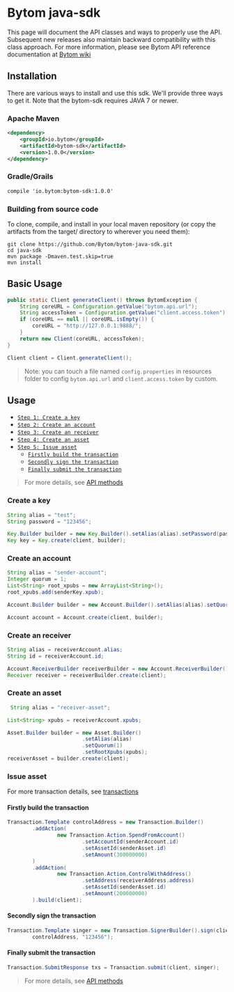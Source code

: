 # Bytom java-sdk

This page will document the API classes and ways to properly use the API.
Subsequent new releases also maintain backward compatibility with this class
approach. For more information, please see Bytom API reference documentation
at [Bytom wiki](https://github.com/Bytom/bytom/wiki/API-Reference)

## Installation

There are various ways to install and use this sdk. We'll provide three ways to get it. Note that the bytom-sdk requires JAVA 7 or newer.

### Apache Maven

```xml
<dependency>
    <groupId>io.bytom</groupId>
    <artifactId>bytom-sdk</artifactId>
    <version>1.0.0</version>
</dependency>
```

### Gradle/Grails
```xml
compile 'io.bytom:bytom-sdk:1.0.0'
```

### Building from source code

To clone, compile, and install in your local maven repository (or copy the artifacts from the target/ directory to wherever you need them):

```shell
git clone https://github.com/Bytom/bytom-java-sdk.git
cd java-sdk
mvn package -Dmaven.test.skip=true
mvn install
```

## Basic Usage

```java
public static Client generateClient() throws BytomException {
    String coreURL = Configuration.getValue("bytom.api.url");
    String accessToken = Configuration.getValue("client.access.token");
    if (coreURL == null || coreURL.isEmpty()) {
        coreURL = "http://127.0.0.1:9888/";
    }
    return new Client(coreURL, accessToken);
}

Client client = Client.generateClient();
```
> Note: you can touch a file named ```config.properties``` in resources folder to config ```bytom.api.url``` and ```client.access.token``` by custom.

## Usage

* [`Step 1: Create a key`](#create-a-key)
* [`Step 2: Create an account`](#create-an-account)
* [`Step 3: Create an receiver`](#create-an-receiver)
* [`Step 4: Create an asset`](#create-an-asset)
* [`Step 5: Issue asset`](#issue-asset)
    * [`Firstly build the transaction`](#firstly-build-the-transaction)
    * [`Secondly sign the transaction`](#secondly-sign-the-transaction)
    * [`Finally submit the transaction`](#finally-submit-the-transaction)

> For more details, see [API methods](https://github.com/Bytom/java-sdk/blob/master/doc/index.md#api-methods)

### Create a key

```java
String alias = "test";
String password = "123456";

Key.Builder builder = new Key.Builder().setAlias(alias).setPassword(password);
Key key = Key.create(client, builder);
```

### Create an account

```java
String alias = "sender-account";
Integer quorum = 1;
List<String> root_xpubs = new ArrayList<String>();
root_xpubs.add(senderKey.xpub);

Account.Builder builder = new Account.Builder().setAlias(alias).setQuorum(quorum).setRootXpub(root_xpubs);

Account account = Account.create(client, builder);
```

### Create an receiver

```java
String alias = receiverAccount.alias;
String id = receiverAccount.id;

Account.ReceiverBuilder receiverBuilder = new Account.ReceiverBuilder().setAccountAlias(alias).setAccountId(id);
Receiver receiver = receiverBuilder.create(client);
```

### Create an asset

```java
 String alias = "receiver-asset";

List<String> xpubs = receiverAccount.xpubs;

Asset.Builder builder = new Asset.Builder()
                        .setAlias(alias)
                        .setQuorum(1)
                        .setRootXpubs(xpubs);
receiverAsset = builder.create(client);
```

### Issue asset

For more transaction details, see [transactions](https://github.com/Bytom/java-sdk/blob/master/doc/transactions.md)

#### Firstly build the transaction

```java
Transaction.Template controlAddress = new Transaction.Builder()
        .addAction(
                new Transaction.Action.SpendFromAccount()
                        .setAccountId(senderAccount.id)
                        .setAssetId(senderAsset.id)
                        .setAmount(300000000)
        )
        .addAction(
                new Transaction.Action.ControlWithAddress()
                        .setAddress(receiverAddress.address)
                        .setAssetId(senderAsset.id)
                        .setAmount(200000000)
        ).build(client);
```

#### Secondly sign the transaction

```java
Transaction.Template singer = new Transaction.SignerBuilder().sign(client,
        controlAddress, "123456");
```

#### Finally submit the transaction

```java
Transaction.SubmitResponse txs = Transaction.submit(client, singer);
```

> For more details, see [API methods](https://github.com/Bytom/java-sdk/blob/master/doc/index.md#api-methods)
